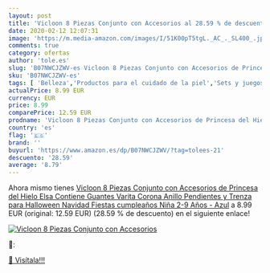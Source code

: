```yaml
---
layout: post
title: 'Vicloon 8 Piezas Conjunto con Accesorios al 28.59 % de descuento'
date: 2020-02-12 12:07:31
image: 'https://m.media-amazon.com/images/I/51K00pT5tgL._AC_._SL400_.jpg'
comments: true
category: ofertas
author: 'tole.es'
slug: 'B07NWCJZWV-es Vicloon 8 Piezas Conjunto con Accesorios de Princesa del...'
sku: 'B07NWCJZWV-es'
tags: [ 'Belleza','Productos para el cuidado de la piel','Sets y juegos para el cuidado de la piel','navidad', ]
actualPrice: 8.99 EUR
currency: EUR
price: 8.99
comparePrice: 12.59 EUR
prodname: 'Vicloon 8 Piezas Conjunto con Accesorios de Princesa del Hielo Elsa  Contiene Guantes  Varita  Corona  Anillo  Pendientes y Trenza  para Halloween  Navidad  Fiestas  cumpleaños  Niña  2-9 Años - Azul'
country: 'es'
flag: '🇪🇸'
brand: ''
buyurl: 'https://www.amazon.es/dp/B07NWCJZWV/?tag=tolees-21'
descuento: '28.59'
average: '8.79'
---
```


Ahora mismo tienes [Vicloon 8 Piezas Conjunto con Accesorios de Princesa del Hielo Elsa  Contiene Guantes  Varita  Corona  Anillo  Pendientes y Trenza  para Halloween  Navidad  Fiestas  cumpleaños  Niña  2-9 Años - Azul](https://www.amazon.es/dp/B07NWCJZWV/?tag=tolees-21) a 8.99 EUR (original: 12.59 EUR) (28.59 %  de descuento) en el siguiente enlace!

[![Vicloon 8 Piezas Conjunto con Accesorios](https://m.media-amazon.com/images/I/51K00pT5tgL._AC_._SL400_.jpg)](https://www.amazon.es/dp/B07NWCJZWV/?tag=tolees-21)

🔎:


[🛒 Visítala!!!](https://www.amazon.es/dp/B07NWCJZWV/?tag=tolees-21)
